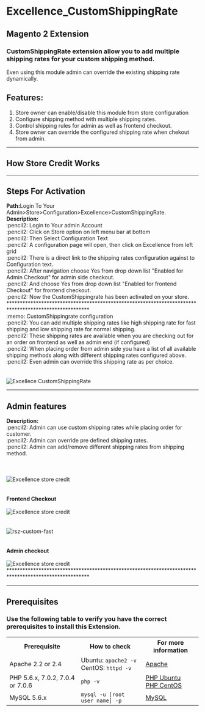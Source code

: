 # Excellence_CustomShippingRate 
## Magento 2 Extension

### CustomShippingRate extension allow you to add multiple shipping rates for your custom shipping method.

Even using this module admin can override the existing shipping rate dynamically.

## Features:

1. Store owner can enable/disable this module from store configuration
2. Configure shipping method with multiple shipping rates.
3. Control shipping rules for admin as well as frontend checkout.
4. Store owner can override the configured shipping rate when chekout from admin.
___________________________________________________________________________________________________
## How Store Credit Works

__________________________________________________________________________________________________
## Steps For Activation

<div></div>
	<div>
	   <b>Path:</b>Login To Your Admin>Store>Configuration>Excellence>CustomShippingRate.
	</div>
	<div>
		<b>Description: </b> <div>:pencil2: Login to Your admin Account</div>
				     <div>:pencil2: Click on Store option on left menu bar at bottom</div>
				     <div>:pencil2: Then Select Configuration Text</div>
				     <div>:pencil2: A configuration page will open, then click on Excellence from left grid</div>
                     <div>:pencil2: There is a direct link to the shipping rates configuration against to Configuration text.</div>
				     <div>:pencil2: After navigation choose Yes from drop down list  "Enabled for Admin Checkout" for admin side checkout.</div>
				     <div>:pencil2: And choose Yes from drop down list "Enabled for frontend Checkout" for frontend checkout.</div>
		<div>:pencil2: Now the CustomShippingrate has been activated on your store.</div>
	</div>
</div>
******************************************************************************************************
<div>
	:memo: CustomShippingrate configuration
    <div>:pencil2: You can add multiple shipping rates like high shipping rate for fast shipping and low shipping rate for normal shipping.</div>
	<div>:pencil2: These shipping rates are available when you are checking out for an order on frontend as well as admin end (if configured)</div>
	<div>:pencil2: When placing order from admin side you have a list of all available shipping methods along with different shipping rates configured above.</div>
    <div>:pencil2: Even admin can override this shipping rate as per choice.</div>
</div>


<br/>
<br/>

<img src="https://i.ibb.co/Dth6BL0/rsz-customshipping-rate-config.png" alt="Excellece CustomShippingRate" title="custom shipping rate module">




_______________________________________________________________________________________________________
## Admin features
<div>
	<div>
	</div>
	<div>
		<b>Description: </b> <div>:pencil2: Admin can use custom shipping rates while placing order for customer.</div>
        <div>:pencil2: Admin can override pre defined shipping rates.</div>
        <div>:pencil2: Admin can add/remove different shipping rates from shipping method.</div>
	</div>
	<div>
		<br/>
		<br/>
		<br/>
		<img src="https://i.ibb.co/pZ5fyNL/rsz-custom-multiple.png" alt="Excellence store credit" title="store credit module"/>
		<br/>
		<br/>
		<br/>		
		<strong>Frontend Checkout </strong>
		<br/>
		<br/>
		<img src="https://i.ibb.co/k0MHjRy/rsz-custom-rates.png" alt="Excellence store credit" title="store credit module"/>
		<br/>
		<br/>
		<br/>
		<img src="https://i.ibb.co/9hP3PQd/rsz-custom-fast.png" alt="rsz-custom-fast" border="0">
		<br/>
		<br/>
		<br/>
		<strong>Admin checkout</strong>
		<br/>
		<br/>
		<img src="https://i.ibb.co/C0sW95D/rsz-custom-admin-shipping-rates.png" alt="Excellence store credit" title="store credit module"/>
	</div>
</div>
******************************************************************************************************





___________________________________________________________________________________________________
## Prerequisites

### Use the following table to verify you have the correct prerequisites to install this Extension.
<table>
	<tbody>
		<tr>
			<th>Prerequisite</th>
			<th>How to check</th>
			<th>For more information</th>
		</tr>
	<tr>
		<td>Apache 2.2 or 2.4</td>
		<td>Ubuntu: <code>apache2 -v</code><br>
		CentOS: <code>httpd -v</code></td>
		<td><a href="https://devdocs.magento.com/guides/v2.2/install-gde/prereq/apache.html">Apache</a></td>
	</tr>
	<tr>
		<td>PHP 5.6.x, 7.0.2, 7.0.4 or 7.0.6</td>
		<td><code>php -v</code></td>
		<td><a href="http://devdocs.magento.com/guides/v2.2/install-gde/prereq/php-ubuntu.html">PHP Ubuntu</a><br><a href="http://devdocs.magento.com/guides/v2.2/install-gde/prereq/php-centos.html">PHP CentOS</a></td>
	</tr>
	<tr><td>MySQL 5.6.x</td>
	<td><code>mysql -u [root user name] -p</code></td>
	<td><a href="http://devdocs.magento.com/guides/v2.2/install-gde/prereq/mysql.html">MySQL</a></td>
	</tr>
</tbody>
</table>

